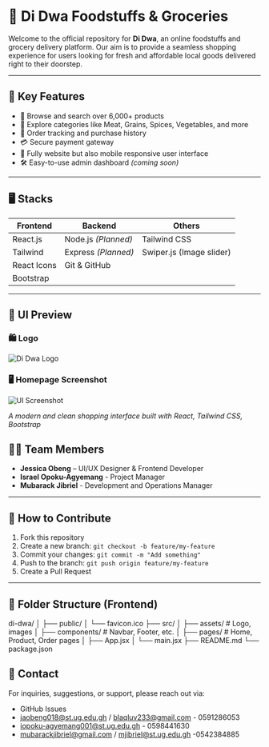 # 🛒 Di Dwa Foodstuffs & Groceries

Welcome to the official repository for **Di Dwa**, an online foodstuffs and grocery delivery platform. Our aim is to provide a seamless shopping experience for users looking for fresh and affordable local goods delivered right to their doorstep.

---

## 🌟 Key Features

- 🧺 Browse and search over 6,000+ products
- 🥩 Explore categories like Meat, Grains, Spices, Vegetables, and more
- 🧾 Order tracking and purchase history
- 💳 Secure payment gateway
- 📱 Fully website but also mobile responsive user interface
- 🛠️ Easy-to-use admin dashboard *(coming soon)*

---

## 🖥️ Stacks

| Frontend          | Backend         | Others               |
|-------------------|------------------|-----------------------|
| React.js          | Node.js *(Planned)* | Tailwind CSS         |
|Tailwind           | Express *(Planned)* | Swiper.js (Image slider) |
| React Icons       | Git & GitHub        |                          |
| Bootstrap         |                     |                          |

---

## 📸 UI Preview

### 🛍️ Logo
![Di Dwa Logo](https://github.com/isra419/software-engineering-/blob/main/Dei-Dwa-logo1.png)

### 🖥️ Homepage Screenshot
![UI Screenshot](https://github.com/isra419/software-engineering-/blob/main/Screenshot%20(14).png)

*A modern and clean shopping interface built with React, Tailwind CSS, Bootstrap*


## 👨‍💻 Team Members

- **Jessica Obeng** – UI/UX Designer & Frontend Developer
- **Israel Opoku-Agyemang** - Project Manager
- **Mubarack Jibriel** - Development and Operations Manager 

---

## 📝 How to Contribute

1. Fork this repository
2. Create a new branch: `git checkout -b feature/my-feature`
3. Commit your changes: `git commit -m "Add something"`
4. Push to the branch: `git push origin feature/my-feature`
5. Create a Pull Request

---

## 📂 Folder Structure (Frontend)
di-dwa/
│
├── public/
│ └── favicon.ico
├── src/
│ ├── assets/ # Logo, images
│ ├── components/ # Navbar, Footer, etc.
│ ├── pages/ # Home, Product, Order pages
│ ├── App.jsx
│ └── main.jsx
├── README.md
└── package.json

## 📧 Contact

For inquiries, suggestions, or support, please reach out via:

- GitHub Issues
- jaobeng018@st.ug.edu.gh / blaqluv233@gmail.com - 0591286053
- iopoku-agyemang001@st.ug.edu.gh - 0598441630
- mubarackjibriel@gmail.com / mjibriel@st.ug.edu.gh -0542384885

